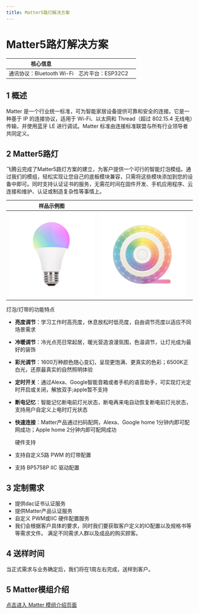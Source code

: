 ```yaml
---
title: Matter5路灯解决方案
---
```


# Matter5路灯解决方案

| 核心信息 |        |         |
| -------- | ---------- |------------ |
| 通讯协议：Bluetooth Wi-Fi |   芯片平台：ESP32C2   |          |


## 1 概述
Matter 是一个行业统一标准，可为智能家居设备提供可靠和安全的连接。它是一种基于 IP 的连接协议，适用于 Wi-Fi、以太网和 Thread（超过 802.15.4 无线电）传输，并使用蓝牙 LE 进行调试。Matter 标准由连接标准联盟与所有行业领导者共同定义。

<!-- ![tupian](/assets/images/matter/overview.png)

![可提供设备关系](/assets/images/matter/产品提供设备图.png) -->

## 2 Matter5路灯

飞腾云完成了Matter5路灯方案的建立，为客户提供一个可行的智能灯泡模组。通过我们的模组，轻松实现让您自己的底板模块兼容，只需将这些模块添加到您的设备中即可。同时支持认证证书的服务，无需花时间在固件开发、手机应用程序、云连接和维护、认证或制造复杂性等事情上。

|    样品示例图     |        |           |
| ----  |  --------- | ------ |
|   ![5路球灯泡](/assets/images/matter/5灯泡.png)    |     ![5路灯带](/assets/images/matter/5路灯带.png)    |          |

  灯泡/灯带的功能特点

- **亮度调节**：学习工作时高亮度，休息放松时低亮度，自由调节亮度以适应不同场景需求
- **冷暖调节**：冷光点亮日常起居，暖光营造浪漫氛围，色温调节，让灯光成为最好的装饰
- **彩光调节**：1600万种颜色随心变幻，呈现更饱满、更真实的色彩；6500K正白光，还原最真实的自然照明体验
- **定时开关**：通过Alexa、Google智能音箱或者手机的语音助手，可实现灯光定时开启或关闭，解放双手;apple暂不支持
- **断电记忆**：智能记忆断电前灯光状态，断电再来电自动恢复断电前灯光状态，支持用户自定义上电时灯光状态
- **快速连接**：Matter产品通过扫码配网，Alexa、Google home 1分钟内即可配网成功；Apple home 2分钟内即可配网成功

  硬件支持

 -  支持自定义5路 PWM 的灯带配置
 -  支持 BP5758P IIC 驱动配置

## 3 定制需求

- 提供dac证书认证服务
- 提供Matter产品认证服务
- 自定义 PWM或IIC 硬件配置服务
- 我们会根据客户具体的要求，同时我们要获取客户定义的IO配置以及规格书等等需求文件。
   满足不同需求人群以及成品的购买顾客。

## 4 送样时间
当正式需求与业务确定后，我们将在1周左右完成，送样到客户。


## 5 Matter模组介绍

[点击进入 Matter 模组介绍页面](../../products/matter/socket1_5.md) 
